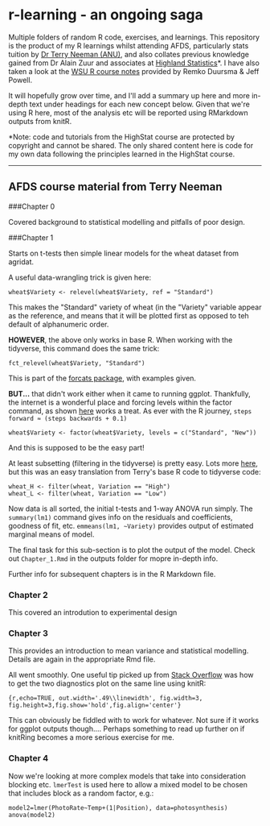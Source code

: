 # r-learning - an ongoing saga
Multiple folders of random R code, exercises, and learnings. This repository is the product of my R learnings whilst attending AFDS, particularly stats tuition by [Dr Terry Neeman (ANU)](https://services.anu.edu.au/business-units/statistical-consulting-unit/dr-terry-neeman), and also collates previous knowledge gained from Dr Alain Zuur and associates at [Highland Statistics](http://www.highstat.com/)*. I have also taken a look at the [WSU R course notes](https://www.westernsydney.edu.au/hie/events/data_analysis_r) provided by Remko Duursma & Jeff Powell.

It will hopefully grow over time, and I'll add a summary up here and more in-depth text under headings for each new concept below. Given that we're using R here, most of the analysis etc will be reported using RMarkdown outputs from knitR.


*Note: code and tutorials from the HighStat course are protected by copyright and cannot be shared. The only shared content here is code for my own data following the principles learned in the HighStat course.

_________

## AFDS course material from Terry Neeman

###Chapter 0 

Covered background to statistical modelling and pitfalls of poor design.

###Chapter 1 

Starts on t-tests then simple linear models for the wheat dataset from agridat. 

A useful data-wrangling trick is given here:

```
wheat$Variety <- relevel(wheat$Variety, ref = "Standard")
```

This makes the "Standard" variety of wheat (in the "Variety" variable appear as the reference, and means that it will be plotted first as opposed to teh default of alphanumeric order.

**HOWEVER**, the above only works in base R. When working with the tidyverse, this command does the same trick:

```
fct_relevel(wheat$Variety, "Standard")
```
This is part of the [forcats package](https://forcats.tidyverse.org/reference/fct_relevel.html), with examples given.

**BUT...** that didn't work either when it came to running ggplot. Thankfully, the internet is a wonderful place and forcing levels within the factor command, as shown [here](https://sebastiansauer.github.io/ordering-bars/) works a treat. As ever with the R journey, `steps forward ≈ (steps backwards + 0.1)`

```
wheat$Variety <- factor(wheat$Variety, levels = c("Standard", "New"))
```
And this is supposed to be the easy part!

At least subsetting (filtering in the tidyverse) is pretty easy. Lots more [here](https://dplyr.tidyverse.org/reference/filter.html), but this was an easy translation from Terry's base R code to tidyverse code:

```
wheat_H <- filter(wheat, Variation == "High")
wheat_L <- filter(wheat, Variation == "Low")
```

Now data is all sorted, the initial t-tests and 1-way ANOVA run simply. The `summary(lm1)` command gives info on the residuals and coefficients, goodness of fit, etc. `emmeans(lm1, ~Variety)` provides output of estimated marginal means of model.

The final task for this sub-section is to plot the output of the model. 
Check out `Chapter_1.Rmd` in the outputs folder for mopre in-depth info.

Further info for subsequent chapters is in the R Markdown file.

### Chapter 2
This covered an introdution to experimental design

### Chapter 3
This provides an introduction to mean variance and statistical modelling. Details are again in the appropriate Rmd file. 

All went smoothly. One useful tip picked up from [Stack Overflow](https://stackoverflow.com/questions/37115276/control-alignment-of-two-side-by-side-plots-in-knitr)  was how to get the two diagnostics plot on the same line using knitR:

```
{r,echo=TRUE, out.width='.49\\linewidth', fig.width=3, fig.height=3,fig.show='hold',fig.align='center'}
```

This can obviously be fiddled with to work for whatever. Not sure if it works for ggplot outputs though.... Perhaps something to read up further on if knitRing becomes a more serious exercise for me.

### Chapter 4
Now we're looking at more complex models that take into consideration blocking etc. `lmerTest` is used here to allow a mixed model to be chosen that includes block as a random factor, e.g.:

```
model2=lmer(PhotoRate~Temp+(1|Position), data=photosynthesis)
anova(model2)
```
